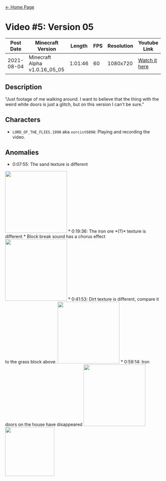 [← Home Page](../README.md#2-videos)

# Video #5: Version 05
| Post Date  | Minecraft Version             | Length  | FPS | Resolution | Youtube Link      |
| ---------  | ----------------------------- | ------- | --- | ---------- | ----------------- |
| 2021-08-04 | Minecraft Alpha v1.0.16_05_05 | 1:01:46 | 60  | 1080x720   | [Watch it here](https://www.youtube.com/watch?v=c4AODDweOV8) |

## Description
"Just footage of me walking around. I want to believe that the thing with the weird white doors is just a glitch, but on this version I can't be sure."

## Characters
* `LORD_OF_THE_FLIES.1998` aka `xorcist6898`:
Playing and recording the video.

## Anomalies
* 0:07:55: The sand texture is different  
<img src="https://lh5.googleusercontent.com/qqkkP9-qxnFPZXRIAvd1E64XZb2pMQ3v1GuxNm1-EIArwbz6DJWOJ5p9Kp6Axh0LcCRfJ5q0XuafSLJKYzOOJwQrIOMqq5g_7-tuQ0czOoYBj8EgHxN8hEDEDlL4cyRcpVJeFPGDtJHnq1aNyA3iww" width="200">
* 0:19:36: The iron ore *(?)* texture is different
* Block break sound has a chorus effect  
<img src="https://lh4.googleusercontent.com/8pOPb9M4kr3-FkfkJC5qDP2lGkeuIxDEsx5jfjNOjPg3kcVsvhO01mJ9vOZTu3-Qb4DEHB1ume_qramdv-BddANPcnJygQdAqHwUyznD9FpuKHcpmC7KzGPhpA2Rmuf4XuAkjSgtwwvn4r8D8Y7_Tw" width="200">
* 0:41:53: Dirt texture is different, compare it to the grass block above.  
<img src="https://lh5.googleusercontent.com/rV1vtUsHzd8IV2eid6W8OSukhwMybgtKadJzPnPnybLJROXTrXrUn_mPaN8CJkwklCDJJ4D6w_BR1feNKrO96GR7miNzyIZAnp_kjSrimKwjqiIhWYPaZGwtE4LnziW_O9nsbFte__5FjTli_QoFYg" width="200">
* 0:59:14: Iron doors on the house have disappeared  
<img src="https://lh6.googleusercontent.com/b5nT9JP5bfD-QcAX_nPwITZ465mAVU7IEaouhXj_ioK4hNbFU_jtwM4RS4LecfM1PtPd844YYvp2FOtcctzXKCEYLPCbihaSMJK27RY1I6uxz-wjXNQtEsmWmi0h0VLey-P_v9bePLOJnVKTUcnVRA" width="200">
<img src="https://lh3.googleusercontent.com/bQkp7TNRIW28ayeEKpj7rnpop36hlbg_idQbsaChM50H0MFCd2n9HENniGh5gL4HmZFeypGjH4v9kVKWgdsPu3m9tk8wnHjePkStq7Bd3Q1svxP6p0yd7IX7Bf3Muh081s0xIa_BWgxyzqMPKStHjA" width="159">